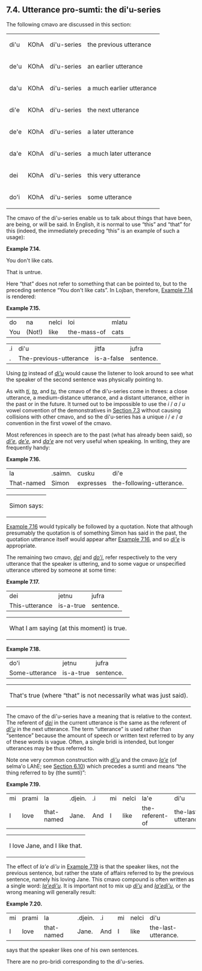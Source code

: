 <a id="section-dihu-series"></a>7.4. <a id="c7s4"></a>Utterance pro-sumti: the di'u-series
------------------------------------------------------------------------------------------

The following cmavo are discussed in this section:

<table class="cmavo-list"><colgroup></colgroup><tbody><tr class="cmavo-entry"><td class="cmavo"><p class="cmavo">di'u</p></td><td class="selmaho"><p class="selmaho">KOhA</p></td><td class="cmavo-series"><p class="cmavo-series">di'u-series</p></td><td class="description"><p class="description">the previous utterance</p></td></tr><tr class="cmavo-entry"><td class="cmavo"><p class="cmavo">de'u</p></td><td class="selmaho"><p class="selmaho">KOhA</p></td><td class="cmavo-series"><p class="cmavo-series">di'u-series</p></td><td class="description"><p class="description">an earlier utterance</p></td></tr><tr class="cmavo-entry"><td class="cmavo"><p class="cmavo">da'u</p></td><td class="selmaho"><p class="selmaho">KOhA</p></td><td class="cmavo-series"><p class="cmavo-series">di'u-series</p></td><td class="description"><p class="description">a much earlier utterance</p></td></tr><tr class="cmavo-entry"><td class="cmavo"><p class="cmavo">di'e</p></td><td class="selmaho"><p class="selmaho">KOhA</p></td><td class="cmavo-series"><p class="cmavo-series">di'u-series</p></td><td class="description"><p class="description">the next utterance</p></td></tr><tr class="cmavo-entry"><td class="cmavo"><p class="cmavo">de'e</p></td><td class="selmaho"><p class="selmaho">KOhA</p></td><td class="cmavo-series"><p class="cmavo-series">di'u-series</p></td><td class="description"><p class="description">a later utterance</p></td></tr><tr class="cmavo-entry"><td class="cmavo"><p class="cmavo">da'e</p></td><td class="selmaho"><p class="selmaho">KOhA</p></td><td class="cmavo-series"><p class="cmavo-series">di'u-series</p></td><td class="description"><p class="description">a much later utterance</p></td></tr><tr class="cmavo-entry"><td class="cmavo"><p class="cmavo">dei</p></td><td class="selmaho"><p class="selmaho">KOhA</p></td><td class="cmavo-series"><p class="cmavo-series">di'u-series</p></td><td class="description"><p class="description">this very utterance</p></td></tr><tr class="cmavo-entry"><td class="cmavo"><p class="cmavo">do'i</p></td><td class="selmaho"><p class="selmaho">KOhA</p></td><td class="cmavo-series"><p class="cmavo-series">di'u-series</p></td><td class="description"><p class="description">some utterance</p></td></tr></tbody></table>

<a id="id-1.8.6.4.1" class="indexterm"></a><a id="id-1.8.6.4.2" class="indexterm"></a><a id="id-1.8.6.4.3" class="indexterm"></a><a id="id-1.8.6.4.4" class="indexterm"></a><a id="id-1.8.6.4.5" class="indexterm"></a>The cmavo of the di'u-series enable us to talk about things that have been, are being, or will be said. In English, it is normal to use “this” and “that” for this (indeed, the immediately preceding “this” is an example of such a usage):

<div class="example">
<a id="example-random-id-KNih"></a>

**Example 7.14. <a id="c7e4d1"></a>** 

You don't like cats.

That is untrue.

</div>  

Here “that” does not refer to something that can be pointed to, but to the preceding sentence “You don't like cats”. In Lojban, therefore, [Example 7.14](../section-dihu-series#example-random-id-KNih) is rendered:

<div class="interlinear-gloss-example example">
<a id="example-random-id-nTou"></a>

**Example 7.15. <a id="c7e4d2"></a>** 

<table class="interlinear-gloss"><colgroup></colgroup><tbody><tr class="jbo"><td>do</td><td>na</td><td>nelci</td><td>loi</td><td>mlatu</td></tr><tr class="gloss"><td>You</td><td>(Not!)</td><td>like</td><td>the-mass-of</td><td>cats</td></tr></tbody></table>

<table class="interlinear-gloss"><colgroup></colgroup><tbody><tr class="jbo"><td>.i</td><td>di'u</td><td>jitfa</td><td>jufra</td></tr><tr class="gloss"><td>.</td><td>The-previous-utterance</td><td>is-a-false</td><td>sentence.</td></tr></tbody></table>

</div>  

<a id="id-1.8.6.8.1" class="indexterm"></a><a id="id-1.8.6.8.2" class="indexterm"></a><a id="id-1.8.6.8.3" class="indexterm"></a>Using _<a id="id-1.8.6.8.4.1" class="indexterm"></a>[_ta_](../go01#valsi-ta)_ instead of _<a id="id-1.8.6.8.5.1" class="indexterm"></a>[_di'u_](../go01#valsi-dihu)_ would cause the listener to look around to see what the speaker of the second sentence was physically pointing to.

As with _<a id="id-1.8.6.9.1.1" class="indexterm"></a>[_ti_](../go01#valsi-ti)_, _<a id="id-1.8.6.9.2.1" class="indexterm"></a>[_ta_](../go01#valsi-ta)_, and _<a id="id-1.8.6.9.3.1" class="indexterm"></a>[_tu_](../go01#valsi-tu)_, the cmavo of the di'u-series come in threes: a close utterance, a medium-distance utterance, and a distant utterance, either in the past or in the future. It turned out to be impossible to use the _i_ / _a_ / _u_ vowel convention of the demonstratives in [Section 7.3](../section-ti-series) without causing collisions with other cmavo, and so the di'u-series has a unique _i_ / _e_ / _a_ convention in the first vowel of the cmavo.

Most references in speech are to the past (what has already been said), so _<a id="id-1.8.6.10.1.1" class="indexterm"></a>[_di'e_](../go01#valsi-dihe)_, _<a id="id-1.8.6.10.2.1" class="indexterm"></a>[_de'e_](../go01#valsi-dehe)_, and _<a id="id-1.8.6.10.3.1" class="indexterm"></a>[_da'e_](../go01#valsi-dahe)_ are not very useful when speaking. In writing, they are frequently handy:

<div class="interlinear-gloss-example example">
<a id="example-random-id-erEL"></a>

**Example 7.16. <a id="id-1.8.6.11.1.1" class="indexterm"></a><a id="c7e4d3"></a>** 

<table class="interlinear-gloss"><colgroup></colgroup><tbody><tr class="jbo"><td>la</td><td>.saimn.</td><td>cusku</td><td>di'e</td></tr><tr class="gloss"><td>That-named</td><td>Simon</td><td>expresses</td><td>the-following-utterance.</td></tr></tbody></table>

<table class="interlinear-gloss"><tbody><tr class="para"><td colspan="12321"><p class="natlang">Simon says:</p></td></tr></tbody></table>

</div>  

[Example 7.16](../section-dihu-series#example-random-id-erEL) would typically be followed by a quotation. Note that although presumably the quotation is of something Simon has said in the past, the quotation utterance itself would appear after [Example 7.16](../section-dihu-series#example-random-id-erEL), and so _<a id="id-1.8.6.12.3.1" class="indexterm"></a>[_di'e_](../go01#valsi-dihe)_ is appropriate.

The remaining two cmavo, _<a id="id-1.8.6.13.1.1" class="indexterm"></a>[_dei_](../go01#valsi-dei)_ and _<a id="id-1.8.6.13.2.1" class="indexterm"></a>[_do'i_](../go01#valsi-dohi)_, refer respectively to the very utterance that the speaker is uttering, and to some vague or unspecified utterance uttered by someone at some time:

<div class="interlinear-gloss-example example">
<a id="example-random-id-qLmA"></a>

**Example 7.17. <a id="c7e4d4"></a>** 

<table class="interlinear-gloss"><colgroup></colgroup><tbody><tr class="jbo"><td>dei</td><td>jetnu</td><td>jufra</td></tr><tr class="gloss"><td>This-utterance</td><td>is-a-true</td><td>sentence.</td></tr></tbody></table>

<table class="interlinear-gloss"><tbody><tr class="para"><td colspan="12321"><p class="natlang">What I am saying (at this moment) is true.</p></td></tr></tbody></table>

</div>  
<div class="interlinear-gloss-example example">
<a id="example-random-id-qLmV"></a>

**Example 7.18. <a id="c7e4d5"></a>** 

<table class="interlinear-gloss"><colgroup></colgroup><tbody><tr class="jbo"><td>do'i</td><td>jetnu</td><td>jufra</td></tr><tr class="gloss"><td>Some-utterance</td><td>is-a-true</td><td>sentence.</td></tr></tbody></table>

<table class="interlinear-gloss"><tbody><tr class="para"><td colspan="12321"><p class="natlang">That's true (where <span class="quote">“<span class="quote">that</span>”</span> is not necessarily what was just said).</p></td></tr></tbody></table>

</div>  

The cmavo of the di'u-series have a meaning that is relative to the context. The referent of _<a id="id-1.8.6.16.1.1" class="indexterm"></a>[_dei_](../go01#valsi-dei)_ in the current utterance is the same as the referent of _<a id="id-1.8.6.16.2.1" class="indexterm"></a>[_di'u_](../go01#valsi-dihu)_ in the next utterance. The term “utterance” is used rather than “sentence” because the amount of speech or written text referred to by any of these words is vague. Often, a single bridi is intended, but longer utterances may be thus referred to.

Note one very common construction with _<a id="id-1.8.6.17.1.1" class="indexterm"></a>[_di'u_](../go01#valsi-dihu)_ and the cmavo _<a id="id-1.8.6.17.2.1" class="indexterm"></a>[_la'e_](../go01#valsi-lahe)_ (of selma'o LAhE; see [Section 6.10](../section-sumti-qualifiers)) which precedes a sumti and means “the thing referred to by (the sumti)”:

<div class="interlinear-gloss-example example">
<a id="example-random-id-MsUd"></a>

**Example 7.19. <a id="c7e4d6"></a>** 

<table class="interlinear-gloss"><colgroup></colgroup><tbody><tr class="jbo"><td>mi</td><td>prami</td><td>la</td><td>.djein.</td><td>.i</td><td>mi</td><td>nelci</td><td>la'e</td><td>di'u</td></tr><tr class="gloss"><td>I</td><td>love</td><td>that-named</td><td>Jane.</td><td>And</td><td>I</td><td>like</td><td>the-referent-of</td><td>the-last-utterance.</td></tr></tbody></table>

<table class="interlinear-gloss"><tbody><tr class="para"><td colspan="12321"><p class="natlang">I love Jane, and I like that.</p></td></tr></tbody></table>

</div>  

<a id="id-1.8.6.19.1" class="indexterm"></a><a id="id-1.8.6.19.2" class="indexterm"></a>The effect of _<a id="id-1.8.6.19.3.1" class="indexterm"></a>la'e di'u_ in [Example 7.19](../section-dihu-series#example-random-id-MsUd) is that the speaker likes, not the previous sentence, but rather the state of affairs referred to by the previous sentence, namely his loving Jane. This cmavo compound is often written as a single word: _<a id="id-1.8.6.19.5.1" class="indexterm"></a>[_la'edi'u_](../go01#valsi-lahedihu)_. It is important not to mix up _<a id="id-1.8.6.19.6.1" class="indexterm"></a>[_di'u_](../go01#valsi-dihu)_ and _<a id="id-1.8.6.19.7.1" class="indexterm"></a>[_la'edi'u_](../go01#valsi-lahedihu)_, or the wrong meaning will generally result:

<div class="interlinear-gloss-example example">
<a id="example-random-id-68ru"></a>

**Example 7.20. <a id="c7e4d7"></a>** 

<table class="interlinear-gloss"><colgroup></colgroup><tbody><tr class="jbo"><td>mi</td><td>prami</td><td>la</td><td>.djein.</td><td>.i</td><td>mi</td><td>nelci</td><td>di'u</td></tr><tr class="gloss"><td>I</td><td>love</td><td>that-named</td><td>Jane.</td><td>And</td><td>I</td><td>like</td><td>the-last-utterance.</td></tr></tbody></table>

</div>  

says that the speaker likes one of his own sentences.

There are no pro-bridi corresponding to the di'u-series.
